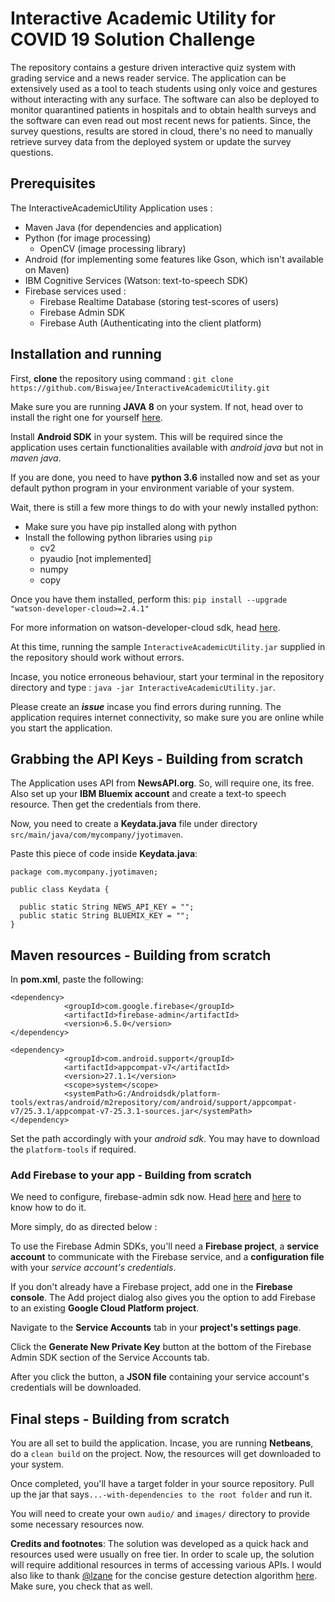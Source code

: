 # Interactive Academic Utility for COVID 19 Solution Challenge

The repository contains a gesture driven interactive quiz system with grading service and a news reader service. 
The application can be extensively used as a tool to teach students using only voice and gestures without interacting with any surface. The software 
can also be deployed to monitor quarantined patients in hospitals and to obtain health surveys and the software can even read out most recent news for patients. 
Since, the survey questions, results are stored in cloud, there's no need to manually retrieve survey data from the deployed system or update the survey questions.   

## Prerequisites

The InteractiveAcademicUtility Application uses :
+ Maven Java (for dependencies and application)
+ Python (for image processing)
  + OpenCV (image processing library)
+ Android (for implementing some features like Gson, which isn't available on Maven)
+ IBM Cognitive Services (Watson: text-to-speech SDK)
+ Firebase services used :
  + Firebase Realtime Database (storing test-scores of users)
  + Firebase Admin SDK
  + Firebase Auth (Authenticating into the client platform)


## Installation and running

First, **clone** the repository using command :
`git clone https://github.com/Biswajee/InteractiveAcademicUtility.git`

Make sure you are running **JAVA 8** on your system. If not, head over to install the right one for yourself [here](https://www.oracle.com/technetwork/java/javase/downloads/jdk8-downloads-2133151.html).

Install **Android SDK** in your system. This will be required since the application uses certain functionalities available with _android java_ but not in _maven java_.

If you are done, you need to have **python 3.6** installed now and set as your default python program in your environment variable of your system.

Wait, there is still a few more things to do with your newly installed python:

+ Make sure you have pip installed along with python
+ Install the following python libraries using `pip`
  + cv2
  + pyaudio [not implemented]
  + numpy
  + copy

Once you have them installed, perform this:
`pip install --upgrade "watson-developer-cloud>=2.4.1"`

For more information on watson-developer-cloud sdk, head [here](https://github.com/watson-developer-cloud/python-sdk).


At this time, running the sample `InteractiveAcademicUtility.jar` supplied in the repository should work without errors.

Incase, you notice erroneous behaviour, start your terminal in the repository directory and type : `java -jar InteractiveAcademicUtility.jar`.

Please create an _**issue**_ incase you find errors during running. The application requires internet connectivity, so make sure you are online while you start the application.

## Grabbing the API Keys - Building from scratch

The Application uses API from **NewsAPI.org**. So, will require one, its free.
Also set up your **IBM Bluemix account** and create a text-to speech resource. Then get the credentials from there.

Now, you need to create a **Keydata.java** file under directory `src/main/java/com/mycompany/jyotimaven`.

Paste this piece of code inside **Keydata.java**:
```
package com.mycompany.jyotimaven;

public class Keydata {

  public static String NEWS_API_KEY = "";
  public static String BLUEMIX_KEY = "";
}
```

## Maven resources - Building from scratch

In **pom.xml**, paste the following: 

```
<dependency>
            <groupId>com.google.firebase</groupId>
            <artifactId>firebase-admin</artifactId>
            <version>6.5.0</version>
</dependency>

<dependency>
            <groupId>com.android.support</groupId>
            <artifactId>appcompat-v7</artifactId>
            <version>27.1.1</version>
            <scope>system</scope>
            <systemPath>G:/Androidsdk/platform-tools/extras/android/m2repository/com/android/support/appcompat-v7/25.3.1/appcompat-v7-25.3.1-sources.jar</systemPath>
</dependency>
```

Set the path accordingly with your _android sdk_. You may have to download the `platform-tools` if required.

### Add Firebase to your app - Building from scratch

We need to configure, firebase-admin sdk now. Head [here](https://github.com/firebase/firebase-admin-java) and [here](https://firebase.google.com/docs/admin/setup) to know how to do it.

More simply, do as directed below :

To use the Firebase Admin SDKs, you'll need a **Firebase project**, a **service account** to communicate with the Firebase service, and a **configuration file** with your _service account's credentials_.

If you don't already have a Firebase project, add one in the **Firebase console**. The Add project dialog also gives you the option to add Firebase to an existing **Google Cloud Platform project**.

Navigate to the **Service Accounts** tab in your **project's settings page**.

Click the **Generate New Private Key** button at the bottom of the Firebase Admin SDK section of the Service Accounts tab.

After you click the button, a **JSON file** containing your service account's credentials will be downloaded.

## Final steps - Building from scratch

You are all set to build the application. Incase, you are running **Netbeans**, do a `clean build` on the project. Now, the resources will get downloaded to your system.

Once completed, you'll have a target folder in your source repository. Pull up the jar that says`...-with-dependencies to the root folder` and run it.

You will need to create your own `audio/` and `images/` directory to provide some necessary resources now. 

**Credits and footnotes**: The solution was developed as a quick hack and resources used were usually on free tier. In order to scale up, the solution will require additional resources in terms of accessing various APIs. I would also like to thank [@lzane](https://github.com/lzane/) for the concise gesture detection algorithm [here](https://github.com/lzane/Fingers-Detection-using-OpenCV-and-Python). Make sure, you check that as well.

